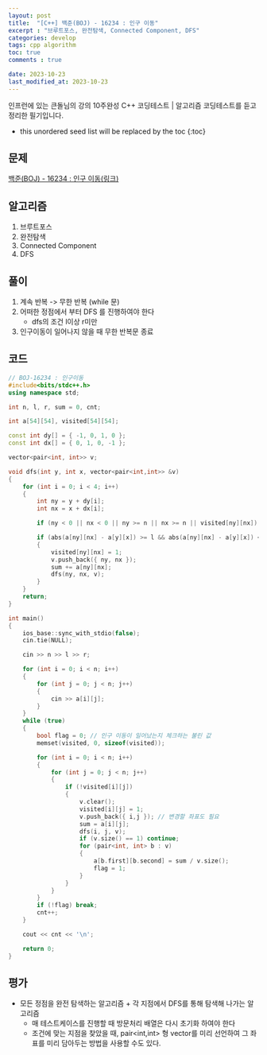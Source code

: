 ```yaml
---
layout: post
title:  "[C++] 백준(BOJ) - 16234 : 인구 이동"
excerpt : "브루트포스, 완전탐색, Connected Component, DFS"
categories: develop
tags: cpp algorithm
toc: true
comments : true

date: 2023-10-23
last_modified_at: 2023-10-23
---
```

> <span style="font-size: 80%">
인프런에 있는 큰돌님의 강의 10주완성 C++ 코딩테스트 | 알고리즘 코딩테스트를 듣고 정리한 필기입니다.</span>

<!--more-->

* this unordered seed list will be replaced by the toc
{:toc}

## 문제 

[백준(BOJ) - 16234 : 인구 이동(링크)](https://www.acmicpc.net/problem/16234)

## 알고리즘

  1. 브루트포스
  2. 완전탐색
  3. Connected Component
  4. DFS

## 풀이
  1. 계속 반복 -> 무한 반복 (while 문)
  2. 어떠한 정점에서 부터 DFS 를 진행하여야 한다
      * dfs의 조건 l이상 r미만
  3. 인구이동이 일어나지 않을 때 무한 반복문 종료 

## 코드  
```cpp
// BOJ-16234 : 인구이동
#include<bits/stdc++.h>
using namespace std;

int n, l, r, sum = 0, cnt;

int a[54][54], visited[54][54];

const int dy[] = { -1, 0, 1, 0 };
const int dx[] = { 0, 1, 0, -1 };

vector<pair<int, int>> v;

void dfs(int y, int x, vector<pair<int,int>> &v)
{
	for (int i = 0; i < 4; i++)
	{
		int ny = y + dy[i];
		int nx = x + dx[i];

		if (ny < 0 || nx < 0 || ny >= n || nx >= n || visited[ny][nx]) continue;

		if (abs(a[ny][nx] - a[y][x]) >= l && abs(a[ny][nx] - a[y][x]) <= r)
		{
			visited[ny][nx] = 1;
			v.push_back({ ny, nx });
			sum += a[ny][nx];
			dfs(ny, nx, v);
		}
	}
	return;
}

int main()
{
	ios_base::sync_with_stdio(false);
	cin.tie(NULL);

	cin >> n >> l >> r;

	for (int i = 0; i < n; i++)
	{
		for (int j = 0; j < n; j++)
		{
			cin >> a[i][j];
		}
	}
	while (true)
	{
		bool flag = 0; // 인구 이동이 일어났는지 체크하는 불린 값
		memset(visited, 0, sizeof(visited));

		for (int i = 0; i < n; i++)
		{
			for (int j = 0; j < n; j++)
			{
				if (!visited[i][j])
				{
					v.clear();
					visited[i][j] = 1;
					v.push_back({ i,j }); // 변경할 좌표도 필요
					sum = a[i][j];
					dfs(i, j, v);
					if (v.size() == 1) continue;
					for (pair<int, int> b : v)
					{
						a[b.first][b.second] = sum / v.size();
						flag = 1;
					}
				}
			}
		}
		if (!flag) break;
		cnt++;
	}

	cout << cnt << '\n';

	return 0;
}
```

## 평가  
* 모든 정점을 완전 탐색하는 알고리즘 + 각 지점에서 DFS를 통해 탐색해 나가는 알고리즘
    - 매 테스트케이스를 진행할 때 방문처리 배열은 다시 초기화 하여야 한다
	- 조건에 맞는 지점을 찾았을 때, pair<int,int> 형 vector를 미리 선언하여 그 좌표를 미리 담아두는 방법을 사용할 수도 있다.